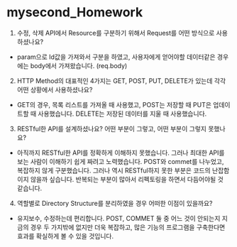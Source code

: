 # mysecond_Homework

1. 수정, 삭제 API에서 Resource를 구분하기 위해서 Request를 어떤 방식으로 사용하셨나요?

- param으로 Id값을 가져와서 구분을 하였고, 사용자에게 얻어야할 데이터같은 경우에는 body에서 가져왔습니다. (req.body)

2. HTTP Method의 대표적인 4가지는 GET, POST, PUT, DELETE가 있는데 각각 어떤 상황에서 사용하셨나요?

- GET의 경우, 목록 리스트를 가져올 때 사용했고, POST는 저장할 때
  PUT은 업데이트할 때 사용했습니다. DELETE는 저장된 데이터를 지울 때 사용했습니다.

3. RESTful한 API를 설계하셨나요? 어떤 부분이 그렇고, 어떤 부분이 그렇지 못했나요?

- 아직까지 RESTful한 API를 정확하게 이해하지 못했습니다. 그러나 최대한 API를 보는 사람이 이해하기 쉽게 짜려고 노력했습니다. POST와 commet를 나누었고, 복잡하지 않게 구분했습니다. 그러나 역시 RESTful하지 못한 부분은 코드의 난잡함이지 않을까 싶습니다. 반복되는 부분이 많아서 리펙토링을 하면서 다듬어야될 것 같습니다.

4. 역할별로 Directory Structure를 분리하였을 경우 어떠한 이점이 있을까요?

- 유지보수, 수정하는데 편리합니다. POST, COMMET 둘 중 어느 것이 안되는지 지금의 경우 두 가지밖에 없지만 더욱 복잡하고, 많은 기능의 프로그램을 구축한다면 효과를 확실하게 볼 수 있을 것입니다.
